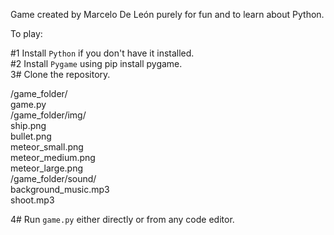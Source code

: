 Game created by Marcelo De León purely for fun and to learn about Python.

To play:

#1 Install <code>Python</code> if you don't have it installed.<br>
#2 Install <code>Pygame</code> using pip install pygame.<br>
3# Clone the repository.

/game_folder/<br>
game.py<br>
/game_folder/img/<br>
ship.png<br>
bullet.png<br>
meteor_small.png<br>
meteor_medium.png<br>
meteor_large.png<br>
/game_folder/sound/<br>
background_music.mp3<br>
shoot.mp3 

4# Run <code>game.py</code> either directly or from any code editor.


